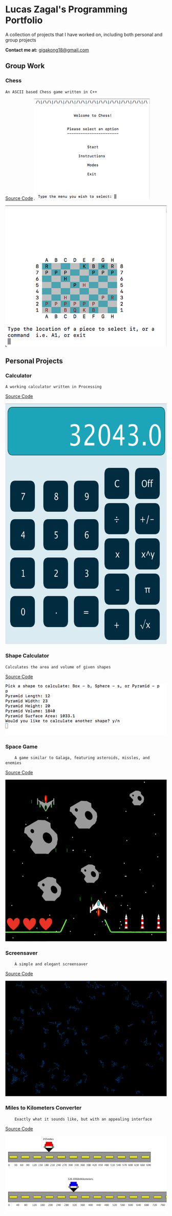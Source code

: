 # Lucas Zagal's Programming Portfolio

A collection of projects that I have worked on, including both personal and group projects

**Contact me at:** gigakong18@gmail.com

Group Work
--------------

### Chess

    An ASCII based Chess game written in C++

[Source Code](https://github.com/Arcane-Panda/Chess/blob/master/source/main/chessMain.cpp) 
<img src="chessMenu.png" alt="Chess Menu" style="width:361px;height:316px;"/>

<img src="realGUI.png" alt="Chess App"/>

Personal Projects
 --------- 

### Calculator

    A working calculator written in Processing

[Source Code](https://github.com/Arcane-Panda/calculator)

<img src="calculator.png" alt="Calculator App" style="width:633px;height:751px;"/>


### Shape Calculator

    Calculates the area and volume of given shapes

[Source Code](https://github.com/Arcane-Panda/Shape-Calculator)

<img src="Shape Tester.png" alt="Shape App"/>


### Space Game

        A game similar to Galaga, featuring asteroids, missles, and enemies
    
[Source Code](https://github.com/Arcane-Panda/SpaceGame)

<img src="SpaceGame.png" alt="Space Game"/>


### Screensaver

        A simple and elegant screensaver

[Source Code](https://github.com/Arcane-Panda/ScreenSaver)

<img src="ScreenSaver.png" alt="Screen Saver" style="width:640px;height:360px;"/>


### Miles to Kilometers Converter

        Exactly what it sounds like, but with an appealing interface
       
[Source Code](https://github.com/Arcane-Panda/MilesToKilo)

<img src="MilesToKilo.png" alt=""/>
